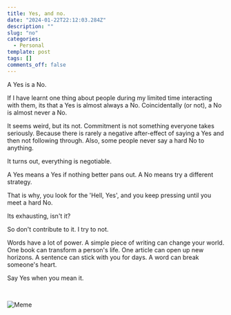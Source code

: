 ```yaml
---
title: Yes, and no.
date: "2024-01-22T22:12:03.284Z"
description: ""
slug: "no"
categories:
  - Personal
template: post
tags: []
comments_off: false
---
```


A Yes is a No.

If I have learnt one thing about people during my limited time interacting with them, its that a Yes is almost always a No. Coincidentally (or not), a No is almost never a No.

It seems weird, but its not. Commitment is not something everyone takes seriously. Because there is rarely a negative after-effect of saying a Yes and then not following through. Also, some people never say a hard No to anything.

It turns out, everything is negotiable.

A Yes means a Yes if nothing better pans out. A No means try a different strategy.

That is why, you look for the 'Hell, Yes', and you keep pressing until you meet a hard No.

Its exhausting, isn't it?

So don't contribute to it. I try to not.

Words have a lot of power. A simple piece of writing can change your world. One book can transform a person's life. One article can open up new horizons. A sentence can stick with you for days. A word can break someone's heart.

Say Yes when you mean it.

<br >

![Meme](https://i.kym-cdn.com/photos/images/newsfeed/001/461/040/fcd.jpg)

